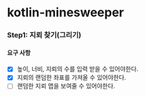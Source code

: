 # kotlin-minesweeper

### Step1: 지뢰 찾기(그리기)

#### 요구 사항
- [x] 높이, 너비, 지뢰의 수를 입력 받을 수 있어야한다.
- [x] 지뢰의 랜덤한 좌표를 가져올 수 있어야한다.
- [ ] 랜덤한 지뢰 맵을 보여줄 수 있어야한다.